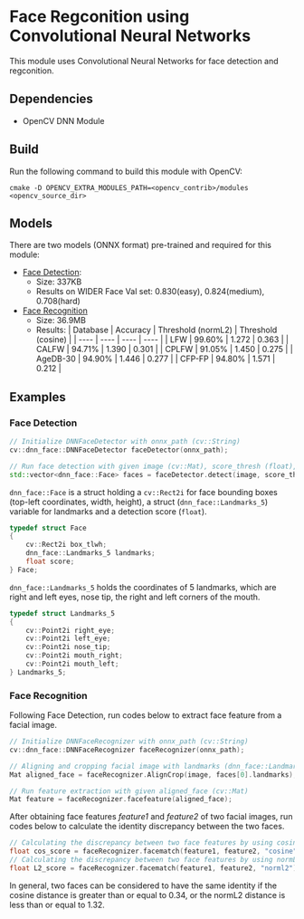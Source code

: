 # Face Regconition using Convolutional Neural Networks

This module uses Convolutional Neural Networks for face detection and regconition.

## Dependencies
- OpenCV DNN Module

## Build

Run the following command to build this module with OpenCV:
```shell
cmake -D OPENCV_EXTRA_MODULES_PATH=<opencv_contrib>/modules <opencv_source_dir>
```

## Models

There are two models (ONNX format) pre-trained and required for this module:
- [Face Detection](https://github.com/ShiqiYu/libfacedetection.train/tree/master/tasks/task1/onnx):
    - Size: 337KB
    - Results on WIDER Face Val set: 0.830(easy), 0.824(medium), 0.708(hard)
- [Face Recognition](https://drive.google.com/file/d/1ClK9WiB492c5OZFKveF3XiHCejoOxINW/view?usp=sharing)
    - Size: 36.9MB
    - Results:
    |  Database   | Accuracy  | Threshold (normL2) | Threshold (cosine) |
    |  ----  | ---- | ---- | ---- |
    | LFW  | 99.60% | 1.272 | 0.363 |
    | CALFW  | 94.71% | 1.390 | 0.301 |
    | CPLFW  | 91.05% | 1.450 | 0.275 |
    | AgeDB-30  | 94.90% | 1.446 | 0.277 |
    | CFP-FP  | 94.80% | 1.571 | 0.212 |

## Examples

### Face Detection
```cpp
// Initialize DNNFaceDetector with onnx_path (cv::String)
cv::dnn_face::DNNFaceDetector faceDetector(onnx_path);

// Run face detection with given image (cv::Mat), score_thresh (float), nms_thresh (float) and top_k (int)
std::vector<dnn_face::Face> faces = faceDetector.detect(image, score_thresh, nms_thresh, top_k);
```

`dnn_face::Face` is a struct holding a `cv::Rect2i` for face bounding boxes (top-left coordinates, width, height), a struct (`dnn_face::Landmarks_5`) variable for landmarks and a detection score (`float`).
```cpp
typedef struct Face
{
    cv::Rect2i box_tlwh;
    dnn_face::Landmarks_5 landmarks;
    float score;
} Face;
```

`dnn_face::Landmarks_5` holds the coordinates of 5 landmarks, which are right and left eyes, nose tip, the right and left corners of the mouth.
```cpp
typedef struct Landmarks_5
{
    cv::Point2i right_eye;
    cv::Point2i left_eye;
    cv::Point2i nose_tip;
    cv::Point2i mouth_right;
    cv::Point2i mouth_left;
} Landmarks_5;
```

### Face Recognition

Following Face Detection, run codes below to extract face feature from a facial image.

```cpp
// Initialize DNNFaceRecognizer with onnx_path (cv::String)
cv::dnn_face::DNNFaceRecognizer faceRecognizer(onnx_path);

// Aligning and cropping facial image with landmarks (dnn_face::Landmarks_5) detected by dnn_face::DNNFaceDetector
Mat aligned_face = faceRecognizer.AlignCrop(image, faces[0].landmarks);

// Run feature extraction with given aligned_face (cv::Mat)
Mat feature = faceRecognizer.facefeature(aligned_face);
```

After obtaining face features *feature1* and *feature2* of two facial images, run codes below to calculate the identity discrepancy between the two faces.

```cpp
// Calculating the discrepancy between two face features by using cosine distance.
float cos_score = faceRecognizer.facematch(feature1, feature2, "cosine");
// Calculating the discrepancy between two face features by using normL2 distance.
float L2_score = faceRecognizer.facematch(feature1, feature2, "norml2");
```

In general, two faces can be considered to have the same identity if the cosine distance is greater than or equal to 0.34, or the normL2 distance is less than or equal to 1.32.